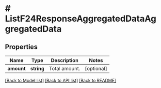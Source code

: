 # # ListF24ResponseAggregatedDataAggregatedData

## Properties

Name | Type | Description | Notes
------------ | ------------- | ------------- | -------------
**amount** | **string** | Total amount. | [optional]

[[Back to Model list]](../../README.md#models) [[Back to API list]](../../README.md#endpoints) [[Back to README]](../../README.md)
